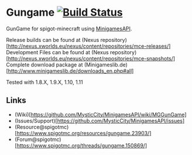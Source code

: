 Gungame [![Build Status](http://www.minigameslib.de/build.png?app=GunGame&major=1)](http://www.minigameslib.de/buildref.php?app=GunGame&major=1)
=======

GunGame for spigot-minecraft using [MinigamesAPI](https://github.com/MysticCity/MinigamesAPI).

Release builds can be found at (Nexus repository)[http://nexus.xworlds.eu/nexus/content/repositories/mce-releases/]
Development Files can be found at (Nexus repository)[http://nexus.xworlds.eu/nexus/content/repositories/mce-snapshots/]
Complete download package at (Minigameslib.de)[http://www.minigameslib.de/downloads_en.php#all]

Tested with 1.8.X, 1.9.X, 1.10, 1.11

Links
--------

- (Wiki)[https://github.com/MysticCity/MinigamesAPI/wiki/MGGunGame]
- (Issues/Support)[https://github.com/MysticCity/MinigamesAPI/issues]
- (Resource@spigotmc)[https://www.spigotmc.org/resources/gungame.23903/]
- (Forum@spigotmc)[https://www.spigotmc.org/threads/gungame.150869/]